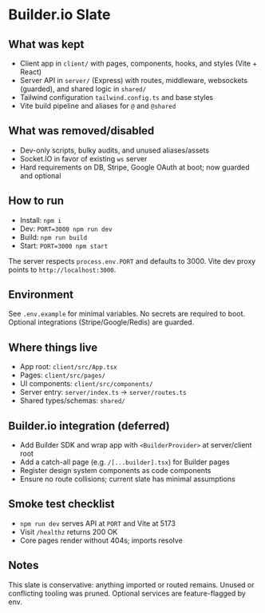 # Builder.io Slate

## What was kept
- Client app in `client/` with pages, components, hooks, and styles (Vite + React)
- Server API in `server/` (Express) with routes, middleware, websockets (guarded), and shared logic in `shared/`
- Tailwind configuration `tailwind.config.ts` and base styles
- Vite build pipeline and aliases for `@` and `@shared`

## What was removed/disabled
- Dev-only scripts, bulky audits, and unused aliases/assets
- Socket.IO in favor of existing `ws` server
- Hard requirements on DB, Stripe, Google OAuth at boot; now guarded and optional

## How to run
- Install: `npm i`
- Dev: `PORT=3000 npm run dev`
- Build: `npm run build`
- Start: `PORT=3000 npm start`

The server respects `process.env.PORT` and defaults to 3000. Vite dev proxy points to `http://localhost:3000`.

## Environment
See `.env.example` for minimal variables. No secrets are required to boot. Optional integrations (Stripe/Google/Redis) are guarded.

## Where things live
- App root: `client/src/App.tsx`
- Pages: `client/src/pages/`
- UI components: `client/src/components/`
- Server entry: `server/index.ts` → `server/routes.ts`
- Shared types/schemas: `shared/`

## Builder.io integration (deferred)
- Add Builder SDK and wrap app with `<BuilderProvider>` at server/client root
- Add a catch-all page (e.g. `/[...builder].tsx`) for Builder pages
- Register design system components as code components
- Ensure no route collisions; current slate has minimal assumptions

## Smoke test checklist
- `npm run dev` serves API at `PORT` and Vite at 5173
- Visit `/healthz` returns 200 OK
- Core pages render without 404s; imports resolve

## Notes
This slate is conservative: anything imported or routed remains. Unused or conflicting tooling was pruned. Optional services are feature-flagged by env.